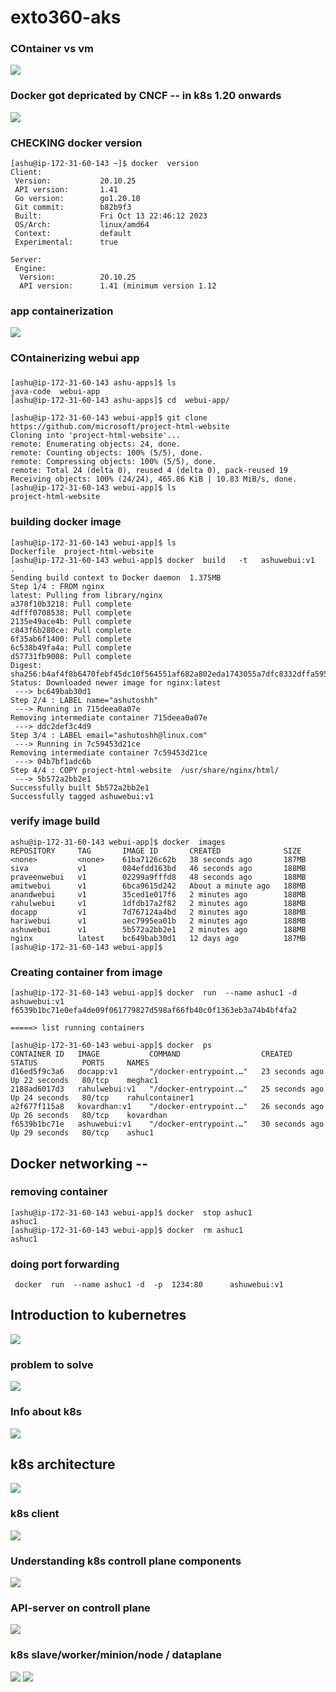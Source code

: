# exto360-aks

### COntainer vs vm 

<img src="vm1.png">

### Docker got depricated by CNCF -- in k8s 1.20 onwards 

<img src="dc.png">

### CHECKING docker version 

```
[ashu@ip-172-31-60-143 ~]$ docker  version 
Client:
 Version:           20.10.25
 API version:       1.41
 Go version:        go1.20.10
 Git commit:        b82b9f3
 Built:             Fri Oct 13 22:46:12 2023
 OS/Arch:           linux/amd64
 Context:           default
 Experimental:      true

Server:
 Engine:
  Version:          20.10.25
  API version:      1.41 (minimum version 1.12
```

### app containerization 

<img src="appc.png">


### COntainerizing webui app 

### 

```
[ashu@ip-172-31-60-143 ashu-apps]$ ls
java-code  webui-app
[ashu@ip-172-31-60-143 ashu-apps]$ cd  webui-app/

[ashu@ip-172-31-60-143 webui-app]$ git clone  https://github.com/microsoft/project-html-website
Cloning into 'project-html-website'...
remote: Enumerating objects: 24, done.
remote: Counting objects: 100% (5/5), done.
remote: Compressing objects: 100% (5/5), done.
remote: Total 24 (delta 0), reused 4 (delta 0), pack-reused 19
Receiving objects: 100% (24/24), 465.86 KiB | 10.83 MiB/s, done.
[ashu@ip-172-31-60-143 webui-app]$ ls
project-html-website
```

### building docker image 

```
[ashu@ip-172-31-60-143 webui-app]$ ls
Dockerfile  project-html-website
[ashu@ip-172-31-60-143 webui-app]$ docker  build   -t   ashuwebui:v1  . 
Sending build context to Docker daemon  1.375MB
Step 1/4 : FROM nginx
latest: Pulling from library/nginx
a378f10b3218: Pull complete 
4dfff0708538: Pull complete 
2135e49ace4b: Pull complete 
c843f6b280ce: Pull complete 
6f35ab6f1400: Pull complete 
6c538b49fa4a: Pull complete 
d57731fb9008: Pull complete 
Digest: sha256:b4af4f8b6470febf45dc10f564551af682a802eda1743055a7dfc8332dffa595
Status: Downloaded newer image for nginx:latest
 ---> bc649bab30d1
Step 2/4 : LABEL name="ashutoshh"
 ---> Running in 715deea0a07e
Removing intermediate container 715deea0a07e
 ---> ddc2def3c4d9
Step 3/4 : LABEL email="ashutoshh@linux.com"
 ---> Running in 7c59453d21ce
Removing intermediate container 7c59453d21ce
 ---> 04b7bf1adc6b
Step 4/4 : COPY project-html-website  /usr/share/nginx/html/
 ---> 5b572a2bb2e1
Successfully built 5b572a2bb2e1
Successfully tagged ashuwebui:v1
```
### verify image build 

```
ashu@ip-172-31-60-143 webui-app]$ docker  images
REPOSITORY     TAG       IMAGE ID       CREATED              SIZE
<none>         <none>    61ba7126c62b   38 seconds ago       187MB
siva           v1        084efdd163bd   46 seconds ago       188MB
praveenwebui   v1        02299a9fffd8   48 seconds ago       188MB
amitwebui      v1        6bca9615d242   About a minute ago   188MB
anandwebui     v1        35ced1e017f6   2 minutes ago        188MB
rahulwebui     v1        1dfdb17a2f82   2 minutes ago        188MB
docapp         v1        7d767124a4bd   2 minutes ago        188MB
hariwebui      v1        aec7995ea01b   2 minutes ago        188MB
ashuwebui      v1        5b572a2bb2e1   2 minutes ago        188MB
nginx          latest    bc649bab30d1   12 days ago          187MB
[ashu@ip-172-31-60-143 webui-app]$ 
```

### Creating container from image 

```
[ashu@ip-172-31-60-143 webui-app]$ docker  run  --name ashuc1 -d  ashuwebui:v1  
f6539b1bc71e0efa4de09f061779827d598af66fb40c0f1363eb3a74b4bf4fa2

=====> list running containers

[ashu@ip-172-31-60-143 webui-app]$ docker  ps
CONTAINER ID   IMAGE           COMMAND                  CREATED          STATUS          PORTS     NAMES
d16ed5f9c3a6   docapp:v1       "/docker-entrypoint.…"   23 seconds ago   Up 22 seconds   80/tcp    meghac1
2188ad6017d3   rahulwebui:v1   "/docker-entrypoint.…"   25 seconds ago   Up 24 seconds   80/tcp    rahulcontainer1
a2f677f115a8   kovardhan:v1    "/docker-entrypoint.…"   26 seconds ago   Up 26 seconds   80/tcp    kovardhan
f6539b1bc71e   ashuwebui:v1    "/docker-entrypoint.…"   30 seconds ago   Up 29 seconds   80/tcp    ashuc1
```

## Docker networking -- 

### removing container 

```
[ashu@ip-172-31-60-143 webui-app]$ docker  stop ashuc1
ashuc1
[ashu@ip-172-31-60-143 webui-app]$ docker  rm ashuc1
ashuc1
```

### doing port forwarding 

```
 docker  run  --name ashuc1 -d  -p  1234:80      ashuwebui:v1 
```

## Introduction to kubernetres 
<img src="k8s1.png">

### problem to solve 

<img src="pr.png">

### Info about k8s 

<img src="info.png">

## k8s architecture 

<img src="k8sarch1.png">

### k8s client 

<img src="k8scl.png">

### Understanding k8s controll plane components

<img src="k8s22.png">

### API-server on controll plane

<img src="apis.png">

### k8s slave/worker/minion/node / dataplane 

<img src="node.png">

<img src="fin.png">




